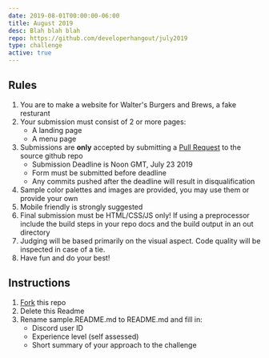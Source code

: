 ```yaml
---
date: 2019-08-01T00:00:00-06:00
title: August 2019
desc: Blah blah blah
repo: https://github.com/developerhangout/july2019
type: challenge
active: true
---
```


## Rules

1. You are to make a website for Walter's Burgers and Brews, a fake resturant
2. Your submission must consist of 2 or more pages:
   - A landing page
   - A menu page
3. Submissions are **only** accepted by submitting a [Pull Request](https://help.github.com/en/articles/about-pull-requests) to the source github repo
   - Submission Deadline is Noon GMT, July 23 2019
   - Form must be submitted before deadline
   - Any commits pushed after the deadline will result in disqualification
4. Sample color palettes and images are provided, you may use them or provide your own
5. Mobile friendly is strongly suggested
6. Final submission must be HTML/CSS/JS only! If using a preprocessor include the build steps in your repo docs and the build output in an out directory
7. Judging will be based primarily on the visual aspect. Code quality will be inspected in case of a tie.
8. Have fun and do your best!

## Instructions

1. [Fork](https://help.github.com/en/articles/fork-a-repo) this repo
2. Delete this Readme
3. Rename sample.README.md to README.md and fill in:
   - Discord user ID
   - Experience level (self assessed)
   - Short summary of your approach to the challenge

